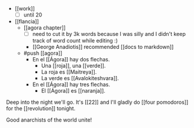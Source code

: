 - [[work]]
  - [ ] until 20
- [[flancia]]
  - [[agora chapter]]
    - [ ] need to cut it by 3k words because I was silly and I didn't keep track of word count while editing :)
    - [[George Anadiotis]] recommended [[docs to markdown]]
  - #push [[agora]]
    - En el [[Ágora]] hay dos flechas.
      - Una [[roja]], una [[verde]].
      - La roja es [[Maitreya]].
      - La verde es [[Avalokiteshvara]].
    - En el [[Ágora]] hay tres flechas.
      - El [[Ágora]] es [[naranja]].

Deep into the night we'll go. It's [[22]] and I'll gladly do [[four pomodoros]] for the [[revolution]] tonight.

Good anarchists of the world unite!
